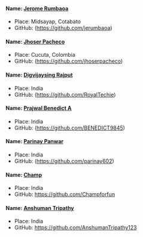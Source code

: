 #### Name: [Jerome Rumbaoa](https://github.com/jerumbaoa)

- Place: Midsayap, Cotabato
- GitHub: (https://github.com/jerumbaoa)

#### Name: [Jhoser Pacheco](https://github.com/jhoserpacheco)

- Place: Cucuta, Colombia
- GitHub: (https://github.com/jhoserpacheco)

#### Name: [Digvijaysing Rajput](https://github.com/RoyalTechie)

- Place: India
- GitHub: (https://github.com/RoyalTechie)

#### Name: [Prajwal Benedict A](https://github.com/BENEDICT9845)

- Place: India
- GitHub: (https://github.com/BENEDICT9845)

#### Name: [Parinay Panwar](https://github.com/parinay602)

- Place: India
- GitHub: (https://github.com/parinay602)

#### Name: [Champ](https://github.com/Champforfun)

- Place: India
- GitHub: https://github.com/Champforfun

#### Name: [Anshuman Tripathy](https://github.com/AnshumanTripathy123)

- Place: India
- GitHub: https://github.com/AnshumanTripathy123
